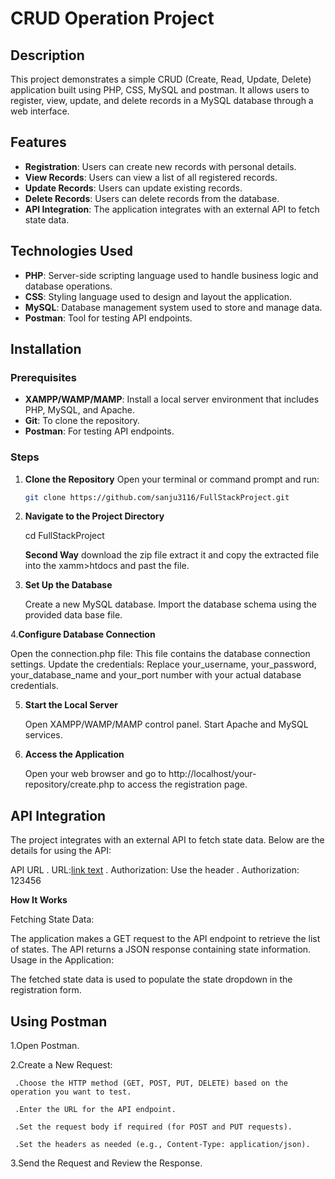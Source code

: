 # CRUD Operation Project

## Description

This project demonstrates a simple CRUD (Create, Read, Update, Delete) application built using PHP, CSS, MySQL and postman. It allows users to register, view, update, and delete records in a MySQL database through a web interface.

## Features

- **Registration**: Users can create new records with personal details.
- **View Records**: Users can view a list of all registered records.
- **Update Records**: Users can update existing records.
- **Delete Records**: Users can delete records from the database.
- **API Integration**: The application integrates with an external API to fetch state data.

## Technologies Used

- **PHP**: Server-side scripting language used to handle business logic and database operations.
- **CSS**: Styling language used to design and layout the application.
- **MySQL**: Database management system used to store and manage data.
- **Postman**: Tool for testing API endpoints.

## Installation

### Prerequisites

- **XAMPP/WAMP/MAMP**: Install a local server environment that includes PHP, MySQL, and Apache.
- **Git**: To clone the repository.
-  **Postman**: For testing API endpoints.

### Steps

1. **Clone the Repository**
   Open your terminal or command prompt and run:
   ```bash
   git clone https://github.com/sanju3116/FullStackProject.git
   
2. **Navigate to the Project Directory**

    cd FullStackProject 
    
    **Second Way** download the zip file extract it and copy the extracted file into the xamm>htdocs and past the file.        

3. **Set Up the Database**
   
    Create a new MySQL database.
    Import the database schema using the provided data base file.

4.**Configure Database Connection**

   Open the connection.php file: This file contains the database connection settings.
   Update the credentials: Replace your_username, your_password, your_database_name and your_port number with your actual database credentials.
  
5. **Start the Local Server**
 
    Open XAMPP/WAMP/MAMP control panel.
    Start Apache and MySQL services.
  
6. **Access the Application**
   
     Open your web browser and go to http://localhost/your-repository/create.php to access the registration page.

## API Integration
The project integrates with an external API to fetch state data. Below are the details for using the API:

API URL
. URL:[link text](https://quickdesign.dmimpact.com/states)
. Authorization: Use the header 
. Authorization: 123456

**How It Works**

Fetching State Data:

The application makes a GET request to the API endpoint to retrieve the list of states.
The API returns a JSON response containing state information.
Usage in the Application:

The fetched state data is used to populate the state dropdown in the registration form.

## Using Postman

1.Open Postman.

2.Create a New Request:

     .Choose the HTTP method (GET, POST, PUT, DELETE) based on the operation you want to test.
     
     .Enter the URL for the API endpoint.
     
     .Set the request body if required (for POST and PUT requests).
     
     .Set the headers as needed (e.g., Content-Type: application/json).
     
3.Send the Request and Review the Response.


